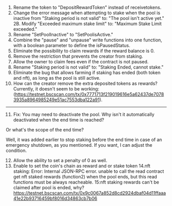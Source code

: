 1. Rename the token to "DepositRewardToken" instead of receivetokens.
2. Change the error message when attempting to stake when the pool is inactive from "Staking period is not valid" to:
"The pool isn't active yet."
2B. Modify "Exceeded maximum stake limit" to:
"Maximum Stake Limit exceeded."
3. Rename "SetPoolInactive" to "SetPoolisActive."
4. Combine the "pause" and "unpause" write functions into one function, with a boolean parameter to define the isPausedStatus.
5. Eliminate the possibility to claim rewards if the reward balance is 0.
6. Remove the restriction that prevents the creator from staking.
7. Allow the owner to claim fees even if the contract is not paused.
8. Rename "Staking period is not valid" to:
"Staking Ended, cannot stake."
9. Eliminate the bug that allows farming if staking has ended (both token and nft), as long as the pool is still active.
10. How can the creator remove the extra deposited tokens as rewards? Currently, it doesn't seem to be working: (https://testnet.bscscan.com/tx/0x7771713f219019616e5a62437de70783935a8964985249e51ac7553dba122a91).
___
11. Fix:
You may need to deactivate the pool.
Why isn't it automatically deactivated when the end time is reached?

Or what's the scope of the end time?

Well, it was added earlier to stop staking before the end time in case of an emergency shutdown, as you mentioned. If you want, I can adjust the condition.

12. Allow the ability to set a penalty of 0 as well.
13. Enable to set the coin's chain as reward and or stake token
14.nft staking: Error: Internal JSON-RPC error. unable to call the read contract get nft staked rewards (function2) when the pool ends, but this read functions must be always reacheable.
15:nft staking rewards can't be claimed after pool is ended, why? https://testnet.bscscan.com/tx/0x9c0067a852d8cd2924dbaf04d11ffaaa41e22b93716459bf8016d34863cb7b06